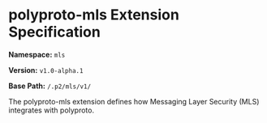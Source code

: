 # polyproto-mls Extension Specification

**Namespace:** `mls`

**Version:** `v1.0-alpha.1`

**Base Path:** `/.p2/mls/v1/`

The polyproto-mls extension defines how Messaging Layer Security (MLS) integrates with polyproto.
